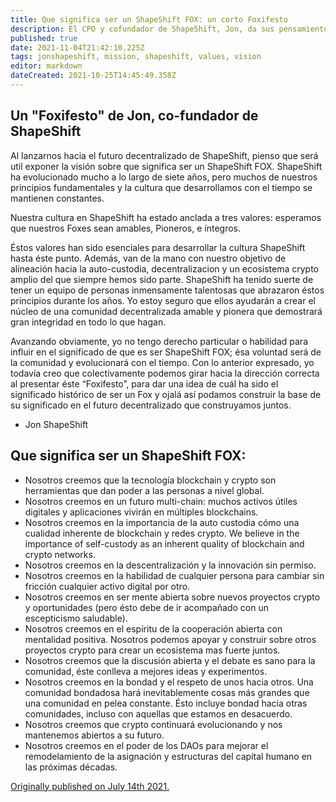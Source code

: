 ```yaml
---
title: Que significa ser un ShapeShift FOX: un corto Foxifesto
description: El CPO y cofundador de ShapeShift, Jon, da sus pensamientos sobre la cultura FOX.
published: true
date: 2021-11-04T21:42:10.225Z
tags: jonshapeshift, mission, shapeshift, values, vision
editor: markdown
dateCreated: 2021-10-25T14:45:49.358Z
---
```


## Un "Foxifesto" de Jon, co-fundador de ShapeShift

Al lanzarnos hacia el futuro decentralizado de ShapeShift, pienso que será util exponer la visión sobre que significa ser un ShapeShift FOX. ShapeShift ha evolucionado mucho a lo largo de siete años, pero muchos de nuestros principios fundamentales y la cultura que desarrollamos con el tiempo se mantienen constantes.

Nuestra cultura en ShapeShift ha estado anclada a tres valores: esperamos que nuestros Foxes sean amables, Pioneros, e íntegros. 

Éstos valores han sido esenciales para desarrollar la cultura ShapeShift  hasta éste punto. Además, van de la mano con nuestro objetivo de alineación hacia la auto-custodia, decentralizacion y un ecosistema crypto amplio del que siempre hemos sido parte. ShapeShift ha tenido suerte de tener un equipo de personas inmensamente talentosas que abrazaron éstos principios durante los años. Yo  estoy seguro que ellos ayudarán a crear el núcleo de una comunidad decentralizada amable y pionera que demostrará gran integridad en todo lo que hagan.

Avanzando obviamente, yo no tengo derecho particular o habilidad para influir en el significado de que es ser ShapeShift FOX; ésa voluntad será de la comunidad y evolucionará con el tiempo. Con lo anterior expresado, yo todavía creo que colectivamente podemos girar hacia la dirección correcta al presentar éste “Foxifesto”, para dar una idea de cuál ha sido el significado histórico de ser un Fox y ojalá así podamos construir la base de su significado en el futuro decentralizado que construyamos juntos.

- Jon ShapeShift

## Que significa ser un ShapeShift FOX:

- Nosotros creemos que la tecnología blockchain y crypto son herramientas que dan poder a las personas a nivel global.
- Nosotros creemos en un futuro multi-chain: muchos activos útiles digitales y aplicaciones vivirán en múltiples blockchains.
- Nosotros creemos en la importancia de la auto custodia cómo una cualidad inherente de blockchain y redes crypto. We believe in the importance of self-custody as an inherent quality of blockchain and crypto networks.
- Nosotros creemos en la descentralización y la innovación sin permiso.
- Nosotros creemos en la habilidad de cualquier persona para cambiar sin fricción cualquier activo digital por otro. 
- Nosotros creemos en ser mente abierta sobre nuevos proyectos crypto y oportunidades (pero ésto debe de ir acompañado con un escepticismo saludable).
- Nosotros creemos en el espíritu de la cooperación abierta con mentalidad positiva. Nosotros podemos apoyar y construir sobre otros proyectos crypto para crear un ecosistema mas fuerte juntos.
- Nosotros creemos que la discusión abierta y el debate es sano para la comunidad, éste conlleva a mejores ideas y experimentos.
- Nosotros creemos en la bondad y el respeto de unos hacia otros. Una  comunidad bondadosa hará inevitablemente cosas más grandes que una comunidad en pelea constante. Ésto incluye bondad hacia otras comunidades, incluso con aquellas que estamos en desacuerdo.
- Nosotros creemos que crypto continuará evolucionando y nos mantenemos abiertos a su futuro.
- Nosotros creemos en el poder de los DAOs para mejorar el remodelamiento de la asignación y estructuras del capital humano en las próximas décadas.

[Originally published on July 14th 2021.](https://shapeshift.com/library/what-it-means-to-be-a-shapeshift-fox-a-short-foxifesto)